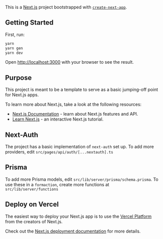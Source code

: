 This is a [Next.js](https://nextjs.org/) project bootstrapped with [`create-next-app`](https://github.com/vercel/next.js/tree/canary/packages/create-next-app).

## Getting Started

First, run:

```bash
yarn
yarn gen
yarn dev
```

Open [http://localhost:3000](http://localhost:3000) with your browser to see the result.

## Purpose

This project is meant to be a template to serve as a basic jumping-off point for Next.js apps.

To learn more about Next.js, take a look at the following resources:

- [Next.js Documentation](https://nextjs.org/docs) - learn about Next.js features and API.
- [Learn Next.js](https://nextjs.org/learn) - an interactive Next.js tutorial.

## Next-Auth

The project has a basic implementation of `next-auth` set up. To add more providers, edit `src/pages/api/auth/[...nextauth].ts`

## Prisma

To add more Prisma models, edit `src/lib/server/prisma/schema.prisma`. To use these in a `formaction`, create more functions at `src/lib/server/functions`

## Deploy on Vercel

The easiest way to deploy your Next.js app is to use the [Vercel Platform](https://vercel.com/new?utm_medium=default-template&filter=next.js&utm_source=create-next-app&utm_campaign=create-next-app-readme) from the creators of Next.js.

Check out the [Next.js deployment documentation](https://nextjs.org/docs/deployment) for more details.
